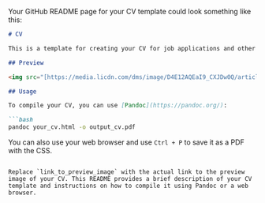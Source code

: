 Your GitHub README page for your CV template could look something like this:

```markdown
# CV

This is a template for creating your CV for job applications and other purposes.

## Preview

<img src="[https://media.licdn.com/dms/image/D4E12AQEaI9_CXJDw0Q/article-cover_image-shrink_720_1280/0/1708701039561?e=1714003200&v=beta&t=JFQLaOe8uUUnWla2fy1-OTFVObJBWbOUKpOi-qGj9Uo](https://media.licdn.com/dms/image/D4E12AQEaI9_CXJDw0Q/article-cover_image-shrink_720_1280/0/1708701039561?e=1714003200&v=beta&t=JFQLaOe8uUUnWla2fy1-OTFVObJBWbOUKpOi-qGj9Uo)">

## Usage

To compile your CV, you can use [Pandoc](https://pandoc.org/):

```bash
pandoc your_cv.html -o output_cv.pdf
```

You can also use your web browser and use `Ctrl + P` to save it as a PDF with the CSS.
```

Replace `link_to_preview_image` with the actual link to the preview image of your CV. This README provides a brief description of your CV template and instructions on how to compile it using Pandoc or a web browser.
